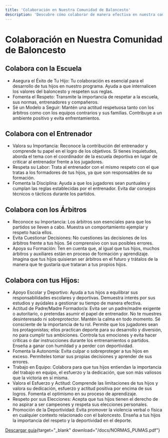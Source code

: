```yaml
---
title: 'Colaboración en Nuestra Comunidad de Baloncesto'
description: 'Descubre cómo colaborar de manera efectiva en nuestra comunidad de baloncesto, fomentando el respeto y la colaboración. Aprende cómo apoyar a tus hijos, entrenadores y árbitros mientras disfrutan del deporte que aman.'
---
```


#  Colaboración en Nuestra Comunidad de Baloncesto

## Colabora con la Escuela

- Asegura el Éxito de Tu Hijo: Tu colaboración es esencial para el desarrollo de tus hijos en nuestro programa. Ayuda a que internalicen los valores del baloncesto y respeten sus reglas.
- Fomenta el Respeto: Transmite la importancia de respetar a la escuela, sus normas, entrenadores y compañeros.
- Sé un Modelo a Seguir: Mantén una actitud respetuosa tanto con los árbitros como con los equipos contrarios y sus familias. Contribuye a un ambiente positivo y evita enfrentamientos.

## Colabora con el Entrenador

- Valora su Importancia: Reconoce la contribución del entrenador y comprende tu papel en el logro de los objetivos. Si tienes inquietudes, aborda el tema con el coordinador de la escuela deportiva en lugar de criticar al entrenador frente a los jugadores.
- Respeta su Labor: Trata al entrenador con el mismo respeto con el que tratas a los formadores de tus hijos, ya que son responsables de su formación.
- Fomenta la Disciplina: Ayuda a que los jugadores sean puntuales y cumplan las reglas establecidas por el entrenador. Evita dar consejos técnicos o tácticos durante los partidos.

## Colabora con los Árbitros

- Reconoce su Importancia: Los árbitros son esenciales para que los partidos se lleven a cabo. Muestra un comportamiento ejemplar y respeto hacia ellos.
- Evita Cuestionar Decisiones: No cuestiones las decisiones de los árbitros frente a tus hijos. Sé comprensivo con sus posibles errores.
- Apoya su Formación: Ten en cuenta que, al igual que tus hijos, muchos árbitros y auxiliares están en proceso de formación y aprendizaje. Imagina que tus hijos quisieran ser árbitros en el futuro y trátalos de la manera que te gustaría que trataran a tus propios hijos.

## Colabora con tus Hijos:

- Apoyo Escolar y Deportivo: Ayuda a tus hijos a equilibrar sus responsabilidades escolares y deportivas. Demuestra interés por sus estudios y ayúdales a gestionar su tiempo de manera efectiva.
- Actitud de Padre/Madre Formador/a: Evita ser un padre/madre exigente o autoritario, o pretendas asumir el papel de entrenador. No te muestres desinteresado ni sobreprotector. Mantén la calma en todo momento. Sé consciente de la importancia de tu rol. Permite que los jugadores sean los protagonistas; ellos practican deporte para su desarrollo y diversión, no para cumplir tus ambiciones. Controla tus emociones y evita hacer críticas o dar instrucciones durante los entrenamientos o partidos. Enseña a ganar con humildad y a perder con deportividad.
- Fomenta la Autonomía: Evita culpar o sobreproteger a tus hijos en exceso. Permíteles tomar sus propias decisiones y aprender de sus errores.
- Trabajo en Equipo: Colabora para que tus hijos entiendan la importancia del trabajo en equipo, el esfuerzo y la dedicación, que son más valiosos que la victoria en sí misma.
- Valora el Esfuerzo y Actitud: Comprende las limitaciones de tus hijos y valora su dedicación, esfuerzo y actitud positiva por encima de sus logros. Fomenta el optimismo en su proceso de aprendizaje.
- Respeto por sus Elecciones: Acepta que tus hijos tienen el derecho de no aspirar a ser campeones y respeta sus elecciones personales.
- Promoción de la Deportividad: Evita promover la violencia verbal o física en cualquier contexto relacionado con el baloncesto. Enseña a tus hijos la importancia del respeto y la deportividad en el deporte.

[Descargar guía](/docs/NORMAS_PUMAS.pdf){target="_blank" download="/docs/NORMAS_PUMAS.pdf"}
